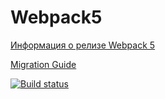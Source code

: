 # Webpack5

[Информация о релизе Webpack 5](https://webpack.js.org/blog/2020-10-10-webpack-5-release/)

[Migration Guide](https://webpack.js.org/migrate/5/)

[![Build status](https://ci.appveyor.com/api/projects/status/a482b98tobnsyqbg?svg=true)](https://ci.appveyor.com/project/Arkadii-2021/goblinsevent)
